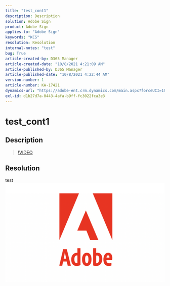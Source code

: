 ```yaml
---
title: "test_cont1"
description: Description
solution: Adobe Sign
product: Adobe Sign
applies-to: "Adobe Sign"
keywords: "KCS"
resolution: Resolution
internal-notes: "test"
bug: True
article-created-by: D365 Manager
article-created-date: "10/8/2021 4:21:09 AM"
article-published-by: D365 Manager
article-published-date: "10/8/2021 4:22:44 AM"
version-number: 1
article-number: KA-17421
dynamics-url: "https://adobe-ent.crm.dynamics.com/main.aspx?forceUCI=1&pagetype=entityrecord&etn=knowledgearticle&id=99bb7d27-ef27-ec11-b6e5-0022480ae877"
exl-id: d1b27d7a-0443-4afa-b9ff-fc3022fca3e3
---
```

# test_cont1

## Description





>[!VIDEO](https://video.tv.adobe.com/v/18696?quality=9&amp;learn=on)

 


## Resolution


test![](assets/a8c73550-ef27-ec11-b6e5-0022480ae877.png)
